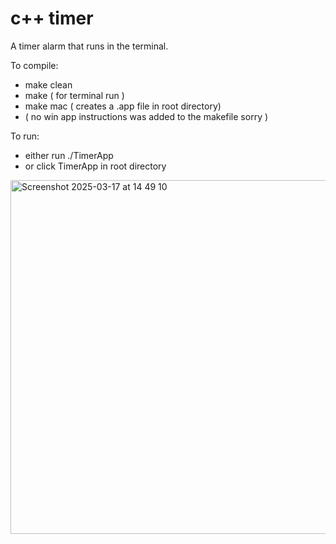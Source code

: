 # c++ timer

A timer alarm that runs in the terminal. 

To compile:

* make clean
* make ( for terminal run )
* make mac ( creates a .app file in root directory)
* ( no win app instructions was added to the makefile sorry )

To run:

* either run ./TimerApp
* or click TimerApp in root directory
  
  
<img width="566" alt="Screenshot 2025-03-17 at 14 49 10" src="https://github.com/user-attachments/assets/84ffb3af-0fa7-47c5-bfc8-b3e618d7a243" />
